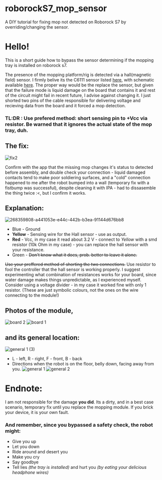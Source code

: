 # roborockS7_mop_sensor
A DIY tutorial for fixing mop not detected on Roborock S7 by overriding/changing the sensor. 

# Hello!

This is a short guide how to bypass the sensor determining if the mopping tray is installed on roborock s7.

The presence of the mopping platform/rig is detected via a hall(magnetic field) sensor. I firmly belive its the C6111 sensor listed [here](https://www.lcsc.com/product-detail/Magnetic-Sensors_Cross-chip-CC6111ST_C285991.html), with schematic available [here](https://datasheet.lcsc.com/lcsc/2304140030_Cross-chip-CC6111ST_C285991.pdf). The proper way would be the replace the sensor, but given that the failure mode is liquid damage on the board that contains it and rest of the circuit might fail in recent future, I advise against changing it. I just shorted two pins of the cable responsible for delivering voltage and recieving data from the board and it forced a mop detection.

### TL:DR : Use prefered method: short sensing pin to +Vcc via resistor. Be **warned** that it ignores the actual state of the mop tray, duh.

## The fix: 
![fix2](https://github.com/3evv/roborockS7_mop_sensor/assets/26227520/2b39fb93-d6ee-42c2-98fb-98e536db93bb)

Confirm with the app that the missing mop changes it's status to detected before assembly, and double check your connection - liquid damaged contacts tend to make poor soldiering surfaces, and a "cold" connection happened to me after the robot bumped into a wall (temporary fix with a fistbump was successful), despite cleaning it with IPA - had to dissasemble the thing twice :<, but I confirm it works.  

## Explanation: 

![268359808-a441053e-e44c-442b-b3ea-91144d676bb8](https://github.com/3evv/roborockS7_mop_sensor/assets/26227520/120747b8-fcc4-4cd5-ae1b-2ec5e034faa1)

- Blue - Ground 
- **Yellow** - Sensing wire for the Hall sensor - use as output. 
- **Red** - Vcc, in my case it read about 3.2 V - connect to _Yellow_ with a smd resistor (10k Ohm in my case) - you can replace the hall sensor with your resistance.
- Green - ~~Don't know what it does, prob. better to leave it alone.~~ 

~~Use your preffered method of shorting the two connections.~~ 
Use resistor to fool the controller that the hall sensor is working properly. I suggest experimenting what combination of resistances works for your board, since water damage makes things unpredictable, as I experienced myself. Consider using a voltage divider - in my case it worked fine with only 1 resistor. (These are just symbolic colours, not the ones on the wire connecting to the module!)

## Photos of the module, 
![board 2](https://github.com/3evv/roborockS7_mop_sensor/assets/26227520/5f33c0ca-ea53-4d74-9158-61d39c83c23f)
![board 1](https://github.com/3evv/roborockS7_mop_sensor/assets/26227520/d8520071-2375-4e97-94e1-8ac15c455db4)
## and its general location:
![general 1 (3)](https://github.com/3evv/roborockS7_mop_sensor/assets/26227520/53b792dd-6453-4767-8672-6d70a2fa0f4a)
- L - left, R - right, F - front, B - back
- Directions when the robot is on the floor, belly down, facing away from you. 
![general 1](https://github.com/3evv/roborockS7_mop_sensor/assets/26227520/2d603d01-51bd-47c2-9ee4-9a9223e6888a)
![general 2](https://github.com/3evv/roborockS7_mop_sensor/assets/26227520/2f4949fc-d878-406b-83c6-606b7c0dde54)
# Endnote: 
I am not responsible for the damage **you did**. Its a dirty, and in a best case scenario, temporary fix until you replace the mopping module. If you brick your device, it is your own fault. 
### And remember, since you bypassed a safety check, the robot might: 
- Give you up
- Let you down
- Ride around and desert you
- Make you cry
- Say goodbye
- Tell lies _(the tray is installed)_ and hurt you _(by eating your delicious headphone wires)_
